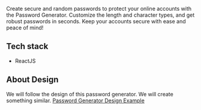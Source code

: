 Create secure and random passwords to protect your online accounts with the Password Generator. Customize the length and character types, and get robust passwords in seconds. Keep your accounts secure with ease and peace of mind!

## Tech stack
-   ReactJS


## About Design

We will follow the design of this password generator. We will create something similar. 
[Password Generator Design Example](https://www.lastpass.com/es/features/password-generator#generatorTool)
